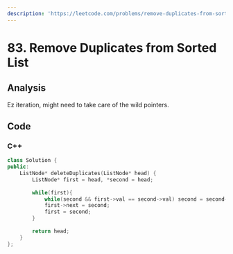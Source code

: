 ```yaml
---
description: 'https://leetcode.com/problems/remove-duplicates-from-sorted-list/'
---
```


# 83. Remove Duplicates from Sorted List

## Analysis

Ez iteration, might need to take care of the wild pointers.

## Code

### C++

```cpp
class Solution {
public:
    ListNode* deleteDuplicates(ListNode* head) {
        ListNode* first = head, *second = head;
        
        while(first){
            while(second && first->val == second->val) second = second->next;
            first->next = second;
            first = second;
        }
        
        return head;
    }
};
```

